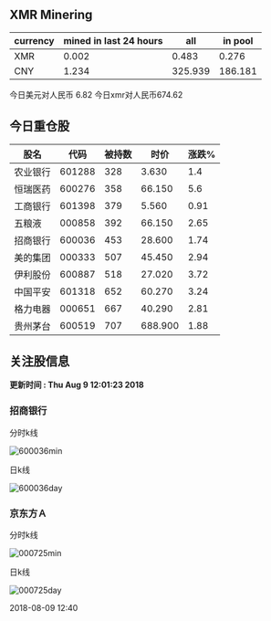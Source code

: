 ## XMR Minering

|currency|mined in last 24 hours|all|in pool|
|---|---|---|---|
|XMR|0.002|0.483|0.276|
|CNY|1.234|325.939|186.181|

今日美元对人民币 6.82	今日xmr对人民币674.62


## 今日重仓股 

|股名|代码|被持数|时价|涨跌%|
|---|---|---|---|---|
|农业银行|601288|328|3.630|1.4|
|恒瑞医药|600276|358|66.150|5.6|
|工商银行|601398|379|5.560|0.91|
|五粮液|000858|392|66.150|2.65|
|招商银行|600036|453|28.600|1.74|
|美的集团|000333|507|45.450|2.94|
|伊利股份|600887|518|27.020|3.72|
|中国平安|601318|652|60.270|3.24|
|格力电器|000651|667|40.290|2.81|
|贵州茅台|600519|707|688.900|1.88|

## 关注股信息
**更新时间 : Thu Aug  9 12:01:23 2018**
### 招商银行 
分时k线

![600036min](http://image.sinajs.cn/newchart/min/n/sh600036.gif)

日k线

![600036day](http://image.sinajs.cn/newchart/daily/n/sh600036.gif)

### 京东方Ａ 
分时k线

![000725min](http://image.sinajs.cn/newchart/min/n/sz000725.gif)

日k线

![000725day](http://image.sinajs.cn/newchart/daily/n/sz000725.gif)

2018-08-09 12:40
